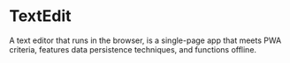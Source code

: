 # TextEdit
A text editor that runs in the browser, is a single-page app that meets PWA criteria, features data persistence techniques, and functions offline.
